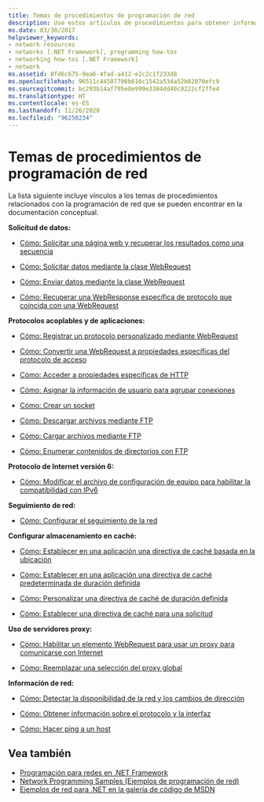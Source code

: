 ```yaml
---
title: Temas de procedimientos de programación de red
description: Use estos artículos de procedimientos para obtener información sobre diferentes facetas de la programación de redes en .NET Framework.
ms.date: 03/30/2017
helpviewer_keywords:
- network resources
- networks [.NET Framework], programming how-tos
- networking how-tos [.NET Framework]
- network
ms.assetid: 8fd6c675-9ea6-4fad-a412-e2c2c1f233d8
ms.openlocfilehash: 96511c44507706b616c1542a534a52b02070efc9
ms.sourcegitcommit: bc293b14af795e0e999e3304dd40c0222cf2ffe4
ms.translationtype: HT
ms.contentlocale: es-ES
ms.lasthandoff: 11/26/2020
ms.locfileid: "96250234"
---
```

# <a name="network-programming-how-to-topics"></a>Temas de procedimientos de programación de red

La lista siguiente incluye vínculos a los temas de procedimientos relacionados con la programación de red que se pueden encontrar en la documentación conceptual.  
  
 **Solicitud de datos:**  
  
- [Cómo: Solicitar una página web y recuperar los resultados como una secuencia](how-to-request-a-web-page-and-retrieve-the-results-as-a-stream.md)  
  
- [Cómo: Solicitar datos mediante la clase WebRequest](how-to-request-data-using-the-webrequest-class.md)  
  
- [Cómo: Enviar datos mediante la clase WebRequest](how-to-send-data-using-the-webrequest-class.md)  
  
- [Cómo: Recuperar una WebResponse específica de protocolo que coincida con una WebRequest](how-to-retrieve-a-protocol-specific-webresponse-that-matches-a-webrequest.md)  
  
 **Protocolos acoplables y de aplicaciones:**  
  
- [Cómo: Registrar un protocolo personalizado mediante WebRequest](how-to-register-a-custom-protocol-using-webrequest.md)  
  
- [Cómo: Convertir una WebRequest a propiedades específicas del protocolo de acceso](how-to-typecast-a-webrequest-to-access-protocol-specific-properties.md)  
  
- [Cómo: Acceder a propiedades específicas de HTTP](how-to-access-http-specific-properties.md)  
  
- [Cómo: Asignar la información de usuario para agrupar conexiones](how-to-assign-user-information-to-group-connections.md)  
  
- [Cómo: Crear un socket](how-to-create-a-socket.md)  
  
- [Cómo: Descargar archivos mediante FTP](how-to-download-files-with-ftp.md)  
  
- [Cómo: Cargar archivos mediante FTP](how-to-upload-files-with-ftp.md)  
  
- [Cómo: Enumerar contenidos de directorios con FTP](how-to-list-directory-contents-with-ftp.md)  
  
 **Protocolo de Internet versión 6:**  
  
- [Cómo: Modificar el archivo de configuración de equipo para habilitar la compatibilidad con IPv6](how-to-modify-the-computer-configuration-file-to-enable-ipv6-support.md)  
  
 **Seguimiento de red:**  
  
- [Cómo: Configurar el seguimiento de la red](how-to-configure-network-tracing.md)  
  
 **Configurar almacenamiento en caché:**  
  
- [Cómo: Establecer en una aplicación una directiva de caché basada en la ubicación](how-to-set-a-location-based-cache-policy-for-an-application.md)  
  
- [Cómo: Establecer en una aplicación una directiva de caché predeterminada de duración definida](how-to-set-the-default-time-based-cache-policy-for-an-application.md)  
  
- [Cómo: Personalizar una directiva de caché de duración definida](how-to-customize-a-time-based-cache-policy.md)  
  
- [Cómo: Establecer una directiva de caché para una solicitud](how-to-set-cache-policy-for-a-request.md)  
  
 **Uso de servidores proxy:**  
  
- [Cómo: Habilitar un elemento WebRequest para usar un proxy para comunicarse con Internet](how-to-enable-a-webrequest-to-use-a-proxy-to-communicate-with-the-internet.md)  
  
- [Cómo: Reemplazar una selección del proxy global](how-to-override-a-global-proxy-selection.md)  
  
 **Información de red:**  
  
- [Cómo: Detectar la disponibilidad de la red y los cambios de dirección](how-to-detect-network-availability-and-address-changes.md)  
  
- [Cómo: Obtener información sobre el protocolo y la interfaz](how-to-get-interface-and-protocol-information.md)  
  
- [Cómo: Hacer ping a un host](how-to-ping-a-host.md)  
  
## <a name="see-also"></a>Vea también

- [Programación para redes en .NET Framework](index.md)
- [Network Programming Samples (Ejemplos de programación de red)](network-programming-samples.md)
- [Ejemplos de red para .NET en la galería de código de MSDN](https://code.msdn.microsoft.com/Wiki/View.aspx?ProjectName=nclsamples)
